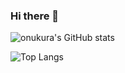 ### Hi there 👋

![onukura's GitHub stats](https://github-readme-stats.vercel.app/api?username=onukura\&show_icons=true\&show=reviews,discussions_started,discussions_answered,prs_merged,prs_merged_percentage)

![Top Langs](https://github-readme-stats.vercel.app/api/top-langs/?username=onukura&langs_count=8)

